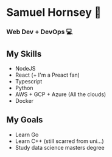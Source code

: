 # Samuel Hornsey 👋

### Web Dev + DevOps 💻

## My Skills

- NodeJS
- React (+ I'm a Preact fan)
- Typescript
- Python
- AWS + GCP + Azure (All the clouds)
- Docker

## My Goals

- Learn Go
- Learn C++ (still scarred from uni...)
- Study data science masters degree

<!--
**SamuelHornsey/SamuelHornsey** is a ✨ _special_ ✨ repository because its `README.md` (this file) appears on your GitHub profile.

Here are some ideas to get you started:

- 🔭 I’m currently working on ...
- 🌱 I’m currently learning ...
- 👯 I’m looking to collaborate on ...
- 🤔 I’m looking for help with ...
- 💬 Ask me about ...
- 📫 How to reach me: ...
- 😄 Pronouns: ...
- ⚡ Fun fact: ...
-->
